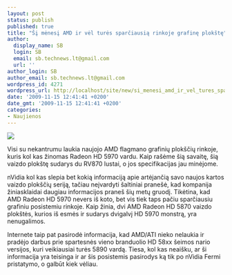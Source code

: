 ```yaml
---
layout: post
status: publish
published: true
title: "Šį mėnesį AMD ir vėl turės sparčiausią rinkoje grafinę plokštę"
author:
  display_name: SB
  login: SB
  email: sb.technews.lt@gmail.com
  url: ''
author_login: SB
author_email: sb.technews.lt@gmail.com
wordpress_id: 4271
wordpress_url: http://localhost/site/new/si_menesi_amd_ir_vel_tures_sparciausia_rinkoje_grafine_plokste/
date: '2009-11-15 12:41:41 +0200'
date_gmt: '2009-11-15 12:41:41 +0200'
categories:
- Naujienos
---
```

<div class="imgright"><img src="http://t0.gstatic.com/images?q=tbn:H-uMg6o-nFSkAM:http://news.cnet.com/i/bto/20080604/44154-A_ATr_Logo_L_E_RBG.png"  /></div>
<p>Visi su nekantrumu laukia naujojo AMD flagmano grafinių plokščių rinkoje, kuris kol kas žinomas Radeon HD 5970 vardu. Kaip rašėme šią savaitę, šią vaizdo plokštę sudarys du RV870 lustai, o jos specifikacijas jau minėjome.</p>
<p>nVidia kol kas slepia bet kokią informaciją apie artėjančią savo naujos kartos vaizdo plokščių seriją, tačiau neįvardyti šaltiniai pranešė, kad kompanija žiniasklaidai daugiau informacijos praneš šių metų gruodį. Tikėtina, kad AMD Radeon HD 5970 nevers iš koto, bet vis tiek taps pačiu sparčiausiu grafiniu posistemiu rinkoje. Kaip žinia, dvi AMD Radeon HD 5870 vaizdo plokštės, kurios iš esmės ir sudarys dvigalvį HD 5970 monstrą, yra nenugalimos.</p>
<p>Internete taip pat pasirodė informacija, kad AMD/ATI nieko nelaukia ir pradėjo darbus prie spartesnės vieno branduolio HD 58xx šeimos nario versijos, kuri veikiausiai turės 5890 vardą. Tiesa, kol kas neaišku, ar ši informacija yra teisinga ir ar šis posistemis pasirodys ką tik po nVidia Fermi pristatymo, o galbūt kiek vėliau.<br /></p>

